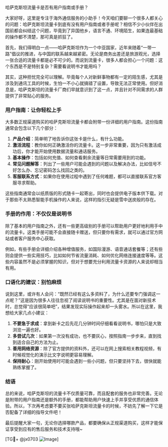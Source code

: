 哈萨克斯坦流量卡是否有用户指南或手册？

大家好呀，这里是专注于海外通信服务的小助手！今天咱们要聊一个很多人都关心的问题：哈萨克斯坦流量卡到底有没有用户指南或者手册呢？相信不少小伙伴在出国前都会纠结这个问题，毕竟到了异国他乡，语言不通、环境陌生，如果连最基础的操作都不清楚，那可真是抓狂了。

首先，我们得明白一点——哈萨克斯坦作为一个中亚国家，近年来随着“一带一路”倡议的推进，与中国的联系越来越紧密。无论是商务出差还是旅游观光，选择一张合适的流量卡都是必不可少的。而说到流量卡，很多人都会担心一个问题：这个东西是不是特别复杂？需要看说明书才能用吗？

其实，这种担忧完全可以理解。毕竟每个人对新鲜事物都有一定的陌生感，尤其是涉及到通讯工具的时候，生怕一不小心就搞错了设置，导致无法正常使用。但好消息是，哈萨克斯坦的流量卡厂商们早就意识到了这一点，并且针对不同需求的人群提供了非常贴心的服务。

### 用户指南：让你轻松上手

大多数正规渠道购买的哈萨克斯坦流量卡都会附带一份详细的用户指南。这份指南通常会包含以下几个部分：

1. **产品介绍**：简单明了地告诉你这张卡是什么，有什么功能。
2. **激活流程**：教你如何正确激活你的流量卡。这一步非常重要，因为只有激活成功后，你才能开始使用数据流量和通话服务。
3. **基本操作**：包括如何充值、如何查看剩余流量等日常需要用到的功能。
4. **常见问题解答**：列出了一些用户可能会遇到的问题以及解决办法，比如信号不好怎么办、忘记密码怎么找回之类的。
5. **客服联系方式**：如果你在使用过程中遇到了任何难题，都可以直接联系官方客服寻求帮助。

这些指南通常会以纸质版的形式随卡一起寄出，同时也会提供电子版本供下载。对于那些不太熟悉智能手机操作的人来说，这样的指引无疑是雪中送炭般的存在。

### 手册的作用：不仅仅是说明书

除了基本的用户指南之外，还有一些更高级别的手册可以帮助用户更好地利用手中的流量卡。这类手册可能不会直接随卡赠送，但只要你有需求，就可以通过官方网站或者客户服务中心获取。

例如，有些手册会详细介绍各种增值服务，如国际漫游、语音通话套餐等；还有些则会提供一些实用技巧，比如如何节省流量消耗、如何优化网络连接速度等等。这些内容虽然不是必须掌握的知识，但对于想要充分利用流量卡资源的人来说却相当有用。

### 口语化的建议：别怕麻烦

说到这里，或许有人会问：“既然已经有这么多资料了，为什么还要专门强调这一点呢？”这是因为很多人往往忽视了阅读说明书的重要性。尤其是在面对新技术时，总觉得“应该很简单吧”，结果发现实际操作起来却一头雾水。所以在这里，我想给大家几点小建议：

1. **不要急于求成**：拿到新卡之后先花几分钟时间仔细看看说明书，哪怕只是大致浏览一遍也好。
2. **多尝试几次**：如果第一次没有成功，也不要灰心，按照指南一步步来，直到找到适合自己的方法为止。
3. **善用网络资源**：除了官方提供的资料外，还可以在网上搜索相关教程视频，有时候视觉化的演示比文字说明更容易理解。
4. **保持耐心**：刚开始使用时可能会遇到一些小问题，但只要坚持下去，很快就能熟练掌握了。

### 结语

总的来说，哈萨克斯坦的流量卡不仅质量可靠，而且配套的服务也非常完善。无论是附带的用户指南还是额外的手册，都能帮助用户快速上手并享受优质的通信体验。所以，下次再考虑要不要买张哈萨克斯坦流量卡的时候，不妨先了解一下它是否配备了详细的指导文件吧！

最后提醒大家一句，无论你选择哪款产品，都要确保从正规渠道购买，这样才能保证享受到应有的售后服务和技术支持哦~

[TG💪+ @jx0703 ![Image](https://github.com/user-attachments/assets/dbca1d08-cadb-493c-b0ec-ad6f7a83f270)]